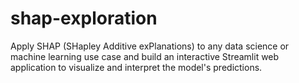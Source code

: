 # shap-exploration
Apply SHAP (SHapley Additive exPlanations) to any data science or machine learning use case and build an interactive Streamlit web application to visualize and interpret the model's predictions.
